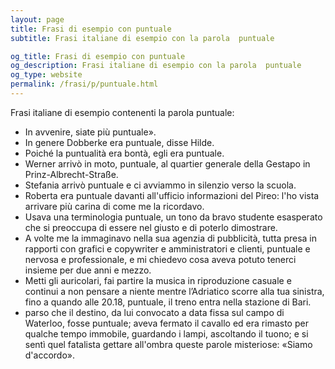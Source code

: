 ```yaml
---
layout: page
title: Frasi di esempio con puntuale 
subtitle: Frasi italiane di esempio con la parola  puntuale

og_title: Frasi di esempio con puntuale 
og_description: Frasi italiane di esempio con la parola  puntuale
og_type: website
permalink: /frasi/p/puntuale.html
---
```


Frasi italiane di esempio contenenti la parola puntuale:


- In avvenire, siate più puntuale».
- In genere Dobberke era puntuale, disse Hilde.
- Poiché la puntualità era bontà, egli era puntuale.
- Werner arrivò in moto, puntuale, al quartier generale della Gestapo in Prinz-Albrecht-Straße.
- Stefania arrivò puntuale e ci avviammo in silenzio verso la scuola.
- Roberta era puntuale davanti all'ufficio informazioni del Pireo: l'ho vista arrivare più carina di come me la ricordavo.
- Usava una terminologia puntuale, un tono da bravo studente esasperato che si preoccupa di essere nel giusto e di poterlo dimostrare.
- A volte me la immaginavo nella sua agenzia di pubblicità, tutta presa in rapporti con grafici e copywriter e amministratori e clienti, puntuale e nervosa e professionale, e mi chiedevo cosa aveva potuto tenerci insieme per due anni e mezzo.
- Metti gli auricolari, fai partire la musica in riproduzione casuale e continui a non pensare a niente mentre l’Adriatico scorre alla tua sinistra, fino a quando alle 20.18, puntuale, il treno entra nella stazione di Bari.
- parso che il destino, da lui convocato a data fissa sul campo di Waterloo, fosse puntuale; aveva fermato il cavallo ed era rimasto per qualche tempo immobile, guardando i lampi, ascoltando il tuono; e si sentì quel fatalista gettare all'ombra queste parole misteriose: «Siamo d'accordo».
